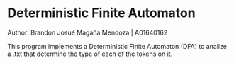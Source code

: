 Deterministic Finite Automaton 
=======
Author: Brandon Josué Magaña Mendoza | A01640162

This program implements a Deterministic Finite Automaton (DFA) to analize a .txt that determine the type of each of the tokens on it.
